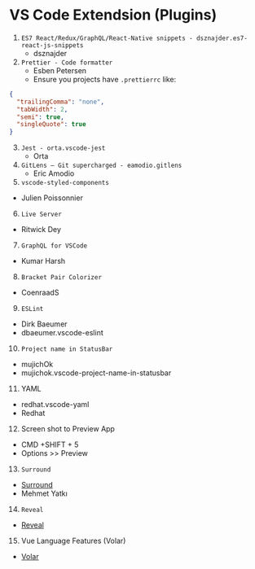 # VS Code Extendsion (Plugins)

1. `ES7 React/Redux/GraphQL/React-Native snippets - dsznajder.es7-react-js-snippets`
   - dsznajder
2. `Prettier - Code formatter`
   - Esben Petersen
   - Ensure you projects have `.prettierrc` like:

```json
{
  "trailingComma": "none",
  "tabWidth": 2,
  "semi": true,
  "singleQuote": true
}
```

3. `Jest - orta.vscode-jest`
   - Orta
4. `GitLens — Git supercharged - eamodio.gitlens`
   - Eric Amodio
5. `vscode-styled-components`

- Julien Poissonnier

6. `Live Server`

- Ritwick Dey

7. `GraphQL for VSCode`

- Kumar Harsh

8. `Bracket Pair Colorizer`

- CoenraadS

9. `ESLint`

- Dirk Baeumer
- dbaeumer.vscode-eslint

10. `Project name in StatusBar`

- mujichOk
- mujichok.vscode-project-name-in-statusbar

11. YAML

- redhat.vscode-yaml
- Redhat

12. Screen shot to Preview App

- CMD +SHIFT + 5
- Options >> Preview

13. `Surround`

- [Surround](https://marketplace.visualstudio.com/items?itemName=yatki.vscode-surround)
- Mehmet Yatkı

14. `Reveal`

- [Reveal](https://marketplace.visualstudio.com/items?itemName=smulyono.reveal)

15. Vue Language Features (Volar)
- [Volar](https://marketplace.visualstudio.com/items?itemName=Vue.volar)
